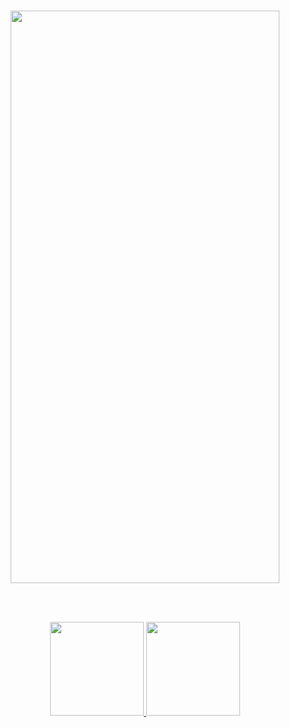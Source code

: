 <br>
<div>
<div>
<p align="center">
<img src="https://user-images.githubusercontent.com/51417052/144716135-ff5567a9-b034-44ce-b66f-995584f0fe95.gif" width="430" height="916">
</p>
</div>
<div>
<br><br>
<p align="center">
<a href="url"> 
<img src="https://user-images.githubusercontent.com/51417052/130802494-8c77e65a-601b-4e0b-9c7f-9f16813bc560.png" width="150" height="150"> </a>
<a href="url"> 
<img src="https://user-images.githubusercontent.com/51417052/130803169-5913f0d0-d42d-4446-ab9d-cbe25e8e690f.png" width="150" height="150"> </a>
</div>
